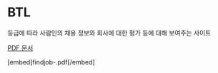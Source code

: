 # BTL

등급에 따라 사람인의 채용 정보와 회사에 대한 평가 등에 대해 보여주는 사이트

[PDF 문서](findjob-.pdf)

[embed]findjob-.pdf[/embed]
